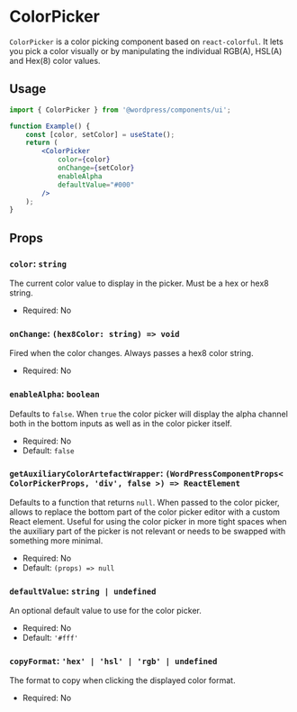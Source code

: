 # ColorPicker

`ColorPicker` is a color picking component based on `react-colorful`. It lets you pick a color visually or by manipulating the individual RGB(A), HSL(A) and Hex(8) color values.

## Usage

```jsx
import { ColorPicker } from '@wordpress/components/ui';

function Example() {
	const [color, setColor] = useState();
	return (
		<ColorPicker
			color={color}
			onChange={setColor}
			enableAlpha
			defaultValue="#000"
		/>
	);
}
```

## Props

### `color`: `string`

The current color value to display in the picker. Must be a hex or hex8 string.

- Required: No

### `onChange`: `(hex8Color: string) => void`

Fired when the color changes. Always passes a hex8 color string.

- Required: No

### `enableAlpha`: `boolean`

Defaults to `false`. When `true` the color picker will display the alpha channel both in the bottom inputs as well as in the color picker itself.

- Required: No
- Default: `false`

### `getAuxiliaryColorArtefactWrapper`: `(WordPressComponentProps< ColorPickerProps, 'div', false >) => ReactElement`

Defaults to a function that returns `null`. When passed to the color picker, allows
to replace the bottom part of the color picker editor with a custom React element. Useful
for using the color picker in more tight spaces when the auxiliary part of the picker
is not relevant or needs to be swapped with something more minimal.

- Required: No
- Default: `(props) => null`

### `defaultValue`: `string | undefined`

An optional default value to use for the color picker.

- Required: No
- Default: `'#fff'`

### `copyFormat`: `'hex' | 'hsl' | 'rgb' | undefined`

The format to copy when clicking the displayed color format.

- Required: No
